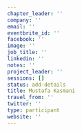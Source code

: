 ```yaml
---
chapter_leader: ''
company: ''
email: ''
eventbrite_id: ''
facebook: ''
image: ''
job_title: ''
linkedin: ''
notes: ''
project_leader: ''
sessions: []
status: add-details
title: Mustafa Kasmani
travel_from: ''
twitter: ''
type: participant
website: ''
---
```


<!-- put more details about participant here -->